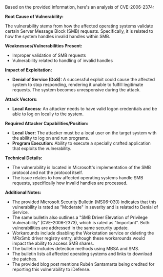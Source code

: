 Based on the provided information, here's an analysis of CVE-2006-2374:

**Root Cause of Vulnerability:**

The vulnerability stems from how the affected operating systems validate certain Server Message Block (SMB) requests. Specifically, it is related to how the system handles invalid handles within SMB.

**Weaknesses/Vulnerabilities Present:**

- Improper validation of SMB requests
- Vulnerability related to handling of invalid handles

**Impact of Exploitation:**

- **Denial of Service (DoS):** A successful exploit could cause the affected system to stop responding, rendering it unable to fulfill legitimate requests. The system becomes unresponsive during the attack.

**Attack Vectors:**

- **Local Access:** An attacker needs to have valid logon credentials and be able to log on locally to the system.

**Required Attacker Capabilities/Position:**

- **Local User:** The attacker must be a local user on the target system with the ability to log on and run programs.
- **Program Execution:** Ability to execute a specially crafted application that exploits the vulnerability.

**Technical Details:**
- The vulnerability is located in Microsoft's implementation of the SMB protocol and not the protocol itself.
- The issue relates to how affected operating systems handle SMB requests, specifically how invalid handles are processed.

**Additional Notes:**
- The provided Microsoft Security Bulletin (MS06-030) indicates that this vulnerability is rated as "Moderate" in severity and is related to Denial of Service.
- The same bulletin also outlines a "SMB Driver Elevation of Privilege Vulnerability" (CVE-2006-2373), which is rated as "Important". Both vulnerabilities are addressed in the same security update.
- Workarounds include disabling the Workstation service or deleting the MRxSmb driver registry entry, although these workarounds would impact the ability to access SMB shares.
- The bulletin includes detection methods using MBSA and SMS.
- The bulletin lists all affected operating systems and links to download the patches.
- The provided blog post mentions Rubén Santamarta being credited for reporting this vulnerability to iDefense.